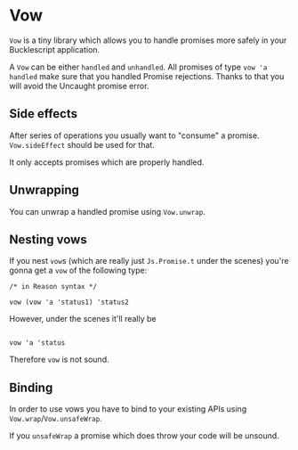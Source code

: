 # Vow

`Vow` is a tiny library which allows you to handle promises more safely in your Bucklescript application.

A `Vow` can be either `handled` and `unhandled`. All promises of type `vow 'a handled` make sure that you handled Promise rejections. Thanks to that you will avoid the Uncaught promise error.

## Side effects

After series of operations you usually want to "consume" a promise. `Vow.sideEffect` should be used for that.

It only accepts promises which are properly handled.

## Unwrapping

You can unwrap a handled promise using `Vow.unwrap`.

## Nesting vows

If you nest `vow`s (which are really just `Js.Promise.t` under the scenes) you're gonna get a `vow` of the following type:

```reason
/* in Reason syntax */

vow (vow 'a 'status1) 'status2
```
However, under the scenes it'll really be

```reason

vow 'a 'status
```

Therefore `vow` is not sound.

## Binding

In order to use vows you have to bind to your existing APIs using `Vow.wrap`/`Vow.unsafeWrap`.

If you `unsafeWrap` a promise which does throw your code will be unsound.


